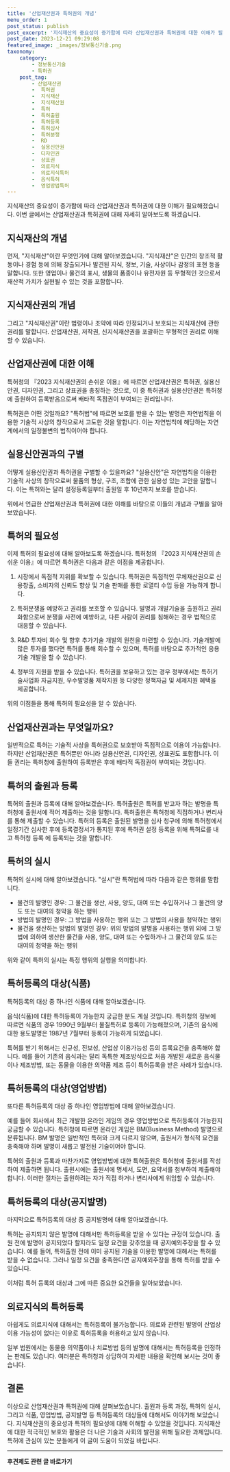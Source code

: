 ```yaml
---
title: '산업재산권과 특허권의 개념'
menu_order: 1
post_status: publish
post_excerpt: '지식재산의 중요성이 증가함에 따라 산업재산권과 특허권에 대한 이해가 필요해졌습니다. 이번 글에서는 산업재산권과 특허권에 대해 자세히 알아보도록 하겠습니다.'
post_date: 2023-12-21 09:29:08
featured_image: _images/정보통신기술.png
taxonomy:
    category:
        - 정보통신기술
        - 특허권
    post_tag:
        - 산업재산권
        -  특허권
        -  지식재산
        -  지식재산권
        -  특허
        -  특허출원
        -  특허등록
        -  특허심사
        -  특허분쟁
        -  RD
        -  실용신안권
        -  디자인권
        -  상표권
        -  의료지식
        -  의료지식특허
        -  음식특허
        -  영업방법특허
---
```



지식재산의 중요성이 증가함에 따라 산업재산권과 특허권에 대한 이해가 필요해졌습니다. 이번 글에서는 산업재산권과 특허권에 대해 자세히 알아보도록 하겠습니다.

## 지식재산의 개념

먼저, "지식재산"이란 무엇인가에 대해 알아보겠습니다. "지식재산"은 인간의 창조적 활동이나 경험 등에 의해 창출되거나 발견된 지식, 정보, 기술, 사상이나 감정의 표현 등을 말합니다. 또한 영업이나 물건의 표시, 생물의 품종이나 유전자원 등 무형적인 것으로서 재산적 가치가 실현될 수 있는 것을 포함합니다.

## 지식재산권의 개념

그리고 "지식재산권"이란 법령이나 조약에 따라 인정되거나 보호되는 지식재산에 관한 권리를 말합니다. 산업재산권, 저작권, 신지식재산권을 포괄하는 무형적인 권리로 이해할 수 있습니다.

## 산업재산권에 대한 이해

특허청의 『2023 지식재산권의 손쉬운 이용』에 따르면 산업재산권은 특허권, 실용신안권, 디자인권, 그리고 상표권을 총칭하는 것으로, 이 중 특허권과 실용신안권은 특허청에 출원하여 등록받음으로써 배타적 독점권이 부여되는 권리입니다.

특허권은 어떤 것일까요? "특허법"에 따르면 보호를 받을 수 있는 발명은 자연법칙을 이용한 기술적 사상의 창작으로서 고도한 것을 말합니다. 이는 자연법칙에 해당하는 자연계에서의 일정불변의 법칙이어야 합니다.

## 실용신안권과의 구별

어떻게 실용신안권과 특허권을 구별할 수 있을까요? "실용신안"은 자연법칙을 이용한 기술적 사상의 창작으로써 물품의 형상, 구조, 조합에 관한 실용성 있는 고안을 말합니다. 이는 특허와는 달리 설정등록일부터 출원일 후 10년까지 보호를 받습니다.

위에서 언급한 산업재산권과 특허권에 대한 이해를 바탕으로 이들의 개념과 구별을 알아보았습니다.

## 특허의 필요성

이제 특허의 필요성에 대해 알아보도록 하겠습니다. 특허청의 『2023 지식재산권의 손쉬운 이용』에 따르면 특허권은 다음과 같은 이점을 제공합니다.

1. 시장에서 독점적 지위를 확보할 수 있습니다. 특허권은 독점적인 무체재산권으로 신용창출, 소비자의 신뢰도 향상 및 기술 판매를 통한 로열티 수입 등을 가능하게 합니다.

2. 특허분쟁을 예방하고 권리를 보호할 수 있습니다. 발명과 개발기술을 출원하고 권리화함으로써 분쟁을 사전에 예방하고, 다른 사람이 권리를 침해하는 경우 법적으로 대응할 수 있습니다.

3. R&D 투자비 회수 및 향후 추가기술 개발의 원천을 마련할 수 있습니다. 기술개발에 많은 투자를 했다면 특허를 통해 회수할 수 있으며, 특허를 바탕으로 추가적인 응용기술 개발을 할 수 있습니다.

4. 정부의 지원을 받을 수 있습니다. 특허권을 보유하고 있는 경우 정부에서는 특허기술사업화 자금지원, 우수발명품 제작지원 등 다양한 정책자금 및 세제지원 혜택을 제공합니다.

위의 이점들을 통해 특허의 필요성을 알 수 있습니다.

## 산업재산권과는 무엇일까요?

일반적으로 특허는 기술적 사상을 특허권으로 보호받아 독점적으로 이용이 가능합니다. 하지만 산업재산권은 특허뿐만 아니라 실용신안권, 디자인권, 상표권도 포함합니다. 이들 권리는 특허청에 출원하여 등록받은 후에 배타적 독점권이 부여되는 것입니다.

## 특허의 출원과 등록

특허의 출원과 등록에 대해 알아보겠습니다. 특허출원은 특허를 받고자 하는 발명을 특허청에 출원서에 적어 제출하는 것을 말합니다. 특허출원은 특허청에 직접하거나 변리사를 통해 제출할 수 있습니다. 특허의 등록은 출원된 발명을 심사 청구에 의해 특허청에서 일정기간 심사한 후에 등록결정서가 통지된 후에 특허권 설정 등록을 위해 특허료를 내고 특허청 등록 에 등록되는 것을 말합니다.

## 특허의 실시

특허의 실시에 대해 알아보겠습니다. "실시"란 특허법에 따라 다음과 같은 행위를 말합니다.
- 물건의 발명인 경우: 그 물건을 생산, 사용, 양도, 대여 또는 수입하거나 그 물건의 양도 또는 대여의 청약을 하는 행위
- 방법의 발명인 경우: 그 방법을 사용하는 행위 또는 그 방법의 사용을 청약하는 행위
- 물건을 생산하는 방법의 발명인 경우: 위의 방법의 발명을 사용하는 행위 외에 그 방법에 의하여 생산한 물건을 사용, 양도, 대여 또는 수입하거나 그 물건의 양도 또는 대여의 청약을 하는 행위

위와 같이 특허의 실시는 특정 행위의 실행을 의미합니다.

## 특허등록의 대상(식품)

특허등록의 대상 중 하나인 식품에 대해 알아보겠습니다. 

음식(식품)에 대한 특허등록이 가능한지 궁금한 분도 계실 것입니다. 특허청의 정보에 따르면 식품의 경우 1990년 9월부터 물질특허로 등록이 가능해졌으며, 기존의 음식에 대한 용도발명은 1987년 7월부터 등록이 가능하게 되었습니다. 

특허를 받기 위해서는 신규성, 진보성, 산업상 이용가능성 등의 등록요건을 충족해야 합니다. 예를 들어 기존의 음식과는 달리 독특한 제조방식으로 처음 개발된 새로운 음식물이나 제조방법, 또는 동물을 이용한 의약품 제조 등이 특허등록을 받은 사례가 있습니다.

## 특허등록의 대상(영업방법)

또다른 특허등록의 대상 중 하나인 영업방법에 대해 알아보겠습니다.

예를 들어 회사에서 최근 개발한 온라인 게임의 경우 영업방법으로 특허등록이 가능한지 궁금할 수 있습니다. 특허청에 따르면 온라인 게임은 BM(Business Method) 발명으로 분류됩니다. BM 발명은 일반적인 특허와 크게 다르지 않으며, 출원서가 형식적 요건을 충족해야 하며 발명이 새롭고 발전된 기술이어야 합니다.

특허의 출원과 등록과 마찬가지로 영업방법에 대한 특허출원은 특허청에 출원서를 작성하여 제출하면 됩니다. 출원시에는 출원서에 명세서, 도면, 요약서를 첨부하여 제출해야 합니다. 이러한 절차는 출원하려는 자가 직접 하거나 변리사에게 위임할 수 있습니다.

## 특허등록의 대상(공지발명)

마지막으로 특허등록의 대상 중 공지발명에 대해 알아보겠습니다.

특허는 공지되지 않은 발명에 대해서만 특허등록을 받을 수 있다는 규정이 있습니다. 출원 전에 발명이 공지되었다 할지라도 일정 요건을 갖추었을 때 공지예외주장을 할 수 있습니다. 예를 들어, 특허출원 전에 이미 공지된 기술을 이용한 발명에 대해서는 특허를 받을 수 없습니다. 그러나 일정 요건을 충족한다면 공지예외주장을 통해 특허를 받을 수 있습니다.

이처럼 특허 등록의 대상과 그에 따른 중요한 요건들을 알아보았습니다.

## 의료지식의 특허등록

아쉽게도 의료지식에 대해서는 특허등록이 불가능합니다. 의료와 관련된 발명이 산업상 이용 가능성이 없다는 이유로 특허등록을 허용하고 있지 않습니다.

일부 법원에서는 동물용 의약품이나 치료방법 등의 발명에 대해서는 특허등록을 인정하는 판례도 있습니다. 여러분은 특허청과 상담하여 자세한 내용을 확인해 보시는 것이 좋습니다.

## 결론

이상으로 산업재산권과 특허권에 대해 살펴보았습니다. 출원과 등록 과정, 특허의 실시, 그리고 식품, 영업방법, 공지발명 등 특허등록의 대상들에 대해서도 이야기해 보았습니다. 지식재산권의 중요성과 특허의 필요성에 대해 이해할 수 있었을 것입니다. 지식재산에 대한 적극적인 보호와 활용은 더 나은 기술과 사회의 발전을 위해 필요한 과제입니다. 특허에 관심이 있는 분들에게 이 글이 도움이 되었길 바랍니다.
<!-- wp:separator -->
<hr class="wp-block-separator has-alpha-channel-opacity"/>
<!-- /wp:separator -->

<!-- wp:group {"backgroundColor":"base","layout":{"type":"constrained"}} -->
<div class="wp-block-group has-base-background-color has-background"><!-- wp:paragraph {"align":"center","fontSize":"medium"} -->
<p class="has-text-align-center has-large-font-size"><strong>후견제도 관련 글 바로가기</strong></p>
<!-- /wp:paragraph -->


<!-- wp:latest-posts
{"categories":[{"id":1980,"count":19,"description":"","link":"https://uknowlaw.com/category/%ed%9b%84%ea%b2%ac%ec%a0%9c%eb%8f%84/","name":"후견제도","slug":"후견제도","taxonomy":"category","parent":0,"meta":[],"_links":{"self":[{"href":"https://uknowlaw.com/wp-json/wp/v2/categories/1980"}],"collection":[{"href":"https://uknowlaw.com/wp-json/wp/v2/categories"}],"about":[{"href":"https://uknowlaw.com/wp-json/wp/v2/taxonomies/category"}],"wp:post_type":[{"href":"https://uknowlaw.com/wp-json/wp/v2/posts?categories=1980"}],"curies":[{"name":"wp","href":"https://api.w.org/{rel}","templated":true}]}}],"postsToShow":100,"excerptLength":28,"postLayout":"grid","columns":2,"featuredImageAlign":"left","featuredImageSizeSlug":"large","fontSize":"small"} /--></div>
<!-- /wp:group -->